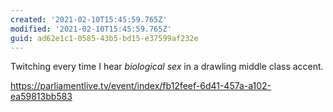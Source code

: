 ```yaml
---
created: '2021-02-10T15:45:59.765Z'
modified: '2021-02-10T15:45:59.765Z'
guid: ad62e1c1-0585-43b5-bd15-e37599af232e
---
```

Twitching every time I hear *biological sex* in a drawling middle class accent.

https://parliamentlive.tv/event/index/fb12feef-6d41-457a-a102-ea59813bb583
